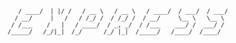 ```    ______   _  __    ____     ____     ______   _____   _____
   / ____/  | |/ /   / __ \   / __ \   / ____/  / ___/  / ___/
  / __/     |   /   / /_/ /  / /_/ /  / __/     \__ \   \__ \ 
 / /___    /   |   / ____/  / _, _/  / /___    ___/ /  ___/ / 
/_____/   /_/|_|  /_/      /_/ |_|  /_____/   /____/  /____/
